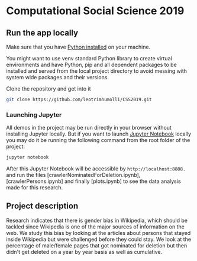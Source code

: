 # Computational Social Science 2019

## Run the app locally

Make sure that you have [Python installed](https://www.python.org/) on your machine.

You might want to use venv standard Python library to create virtual environments and have Python, pip and all dependent packages to be installed and served from the local project directory to avoid messing with system wide packages and their versions.
    
Clone the repository and get into it
```bash
git clone https://github.com/leotrimhumolli/CSS2019.git
```
### Launching Jupyter 
All demos in the project may be run directly in your browser without installing Jupyter locally. But if you want to launch [Jupyter Notebook](https://jupyter.org/) locally you may do it be running the following command from the root folder of the project:
```bash
jupyter notebook
```
After this Jupyter Notebook will be accessible by ``` http://localhost:8888. ``` and run the files [crawlerNominatedForDeletion.ipynb], [crawlerPersons.ipynb] and finally [plots.ipynb] to see the data analysis made for this research. 


## Project description

Research indicates that there is gender bias in Wikipedia, which should be tackled since Wikipedia is one of the major sources of information on the web. We study this bias by looking at the articles about persons that stayed inside Wikipedia but were challenged before they could stay. We look at the percentage of male/female pages that got nominated for deletion but then didn't get deleted on a year by year basis as well as cumulative.


